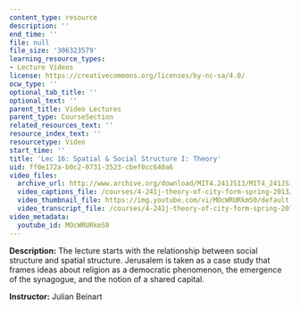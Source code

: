 ```yaml
---
content_type: resource
description: ''
end_time: ''
file: null
file_size: '306323579'
learning_resource_types:
- Lecture Videos
license: https://creativecommons.org/licenses/by-nc-sa/4.0/
ocw_type: ''
optional_tab_title: ''
optional_text: ''
parent_title: Video Lectures
parent_type: CourseSection
related_resources_text: ''
resource_index_text: ''
resourcetype: Video
start_time: ''
title: 'Lec 16: Spatial & Social Structure I: Theory'
uid: ff0e172a-b0c2-0731-3523-cbef0cc640a6
video_files:
  archive_url: http://www.archive.org/download/MIT4.241JS13/MIT4_241JS13_lec16_300k.mp4
  video_captions_file: /courses/4-241j-theory-of-city-form-spring-2013/e838cf4dd9ca5af1b51f92805cda30bf_MOcWRURkmS0.vtt
  video_thumbnail_file: https://img.youtube.com/vi/MOcWRURkmS0/default.jpg
  video_transcript_file: /courses/4-241j-theory-of-city-form-spring-2013/f4a9a5525b0bfd0ee3a5cf940f18a876_MOcWRURkmS0.pdf
video_metadata:
  youtube_id: MOcWRURkmS0
---
```


**Description:** The lecture starts with the relationship between social structure and spatial structure. Jerusalem is taken as a case study that frames ideas about religion as a democratic phenomenon, the emergence of the synagogue, and the notion of a shared capital.

**Instructor:** Julian Beinart

